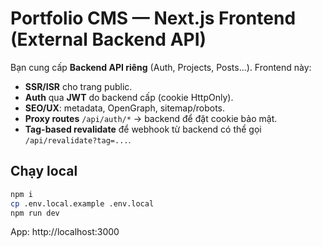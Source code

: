 # Portfolio CMS — Next.js Frontend (External Backend API)

Bạn cung cấp **Backend API riêng** (Auth, Projects, Posts...). Frontend này:
- **SSR/ISR** cho trang public.
- **Auth** qua **JWT** do backend cấp (cookie HttpOnly).
- **SEO/UX**: metadata, OpenGraph, sitemap/robots.
- **Proxy routes** `/api/auth/*` → backend để đặt cookie bảo mật.
- **Tag-based revalidate** để webhook từ backend có thể gọi `/api/revalidate?tag=...`.

## Chạy local
```bash
npm i
cp .env.local.example .env.local
npm run dev
```
App: http://localhost:3000